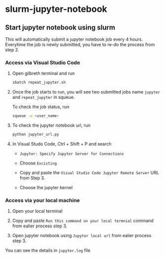 # slurm-jupyter-notebook

## Start jupyter notebook using slurm

This will automatically submit a jupyter notebook job every 4 hours. Everytime the job is newly submitted, you have to re-do the process from step 2.

### Access via Visual Studio Code

1.  Open gilbreth terminal and run

    ```bash
    sbatch repeat_jupyter.sh
    ```

2.  Once the job starts to run, you will see two submitted jobs name `jupyter` and `repeat_jupyter` in squeue.

    To check the job status, run

    ```bash
    squeue -u <user_name>
    ```

3.  To check the jupyter notebook url, run

    ```bash
    python jupyter_url.py
    ```

4.  In Visual Studo Code, Ctrl + Shift + P and search

    - `Jupyter: Specify Jupyter Server for Connections`

    - Choose `Excisting`

    - Copy and paste the `Visual Studio Code Jupyter Remote Server` URL from Step 3.

    - Choose the jupyter kernel

### Access via your local machine

1. Open your local terminal

2. Copy and paste `Run this command on your local termnial` command from ealier process step 3.

3. Open jupyter notebook using `Jupyter local url` from ealier process step 3.

You can see the details in `jupyter.log` file
